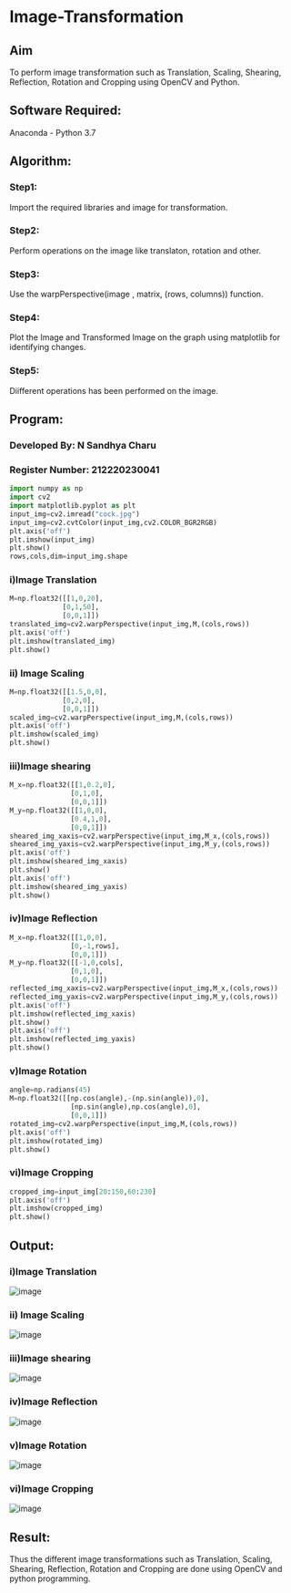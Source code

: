 # Image-Transformation
## Aim
To perform image transformation such as Translation, Scaling, Shearing, Reflection, Rotation and Cropping using OpenCV and Python.

## Software Required:
Anaconda - Python 3.7

## Algorithm:
### Step1:
Import the required libraries and image for transformation.

### Step2:
Perform operations on the image like translaton, rotation and other.

### Step3:
Use the warpPerspective(image , matrix, (rows, columns)) function.

### Step4:
Plot the Image and Transformed Image on the graph using matplotlib for identifying changes.

### Step5:
Diifferent operations has been performed on the image.

## Program:

### Developed By: N Sandhya Charu
### Register Number: 212220230041
```python
import numpy as np
import cv2
import matplotlib.pyplot as plt
input_img=cv2.imread("cock.jpg")
input_img=cv2.cvtColor(input_img,cv2.COLOR_BGR2RGB)
plt.axis('off')
plt.imshow(input_img)
plt.show()
rows,cols,dim=input_img.shape
```
### i)Image Translation
```python
M=np.float32([[1,0,20],
             [0,1,50],
             [0,0,1]])
translated_img=cv2.warpPerspective(input_img,M,(cols,rows))
plt.axis('off')
plt.imshow(translated_img)
plt.show()
```
### ii) Image Scaling
```python
M=np.float32([[1.5,0,0],
             [0,2,0],
             [0,0,1]])
scaled_img=cv2.warpPerspective(input_img,M,(cols,rows))
plt.axis('off')
plt.imshow(scaled_img)
plt.show()
```
### iii)Image shearing
```python
M_x=np.float32([[1,0.2,0],
               [0,1,0],
               [0,0,1]])
M_y=np.float32([[1,0,0],
               [0.4,1,0],
               [0,0,1]])
sheared_img_xaxis=cv2.warpPerspective(input_img,M_x,(cols,rows))
sheared_img_yaxis=cv2.warpPerspective(input_img,M_y,(cols,rows))
plt.axis('off')
plt.imshow(sheared_img_xaxis)
plt.show()
plt.axis('off')
plt.imshow(sheared_img_yaxis)
plt.show()
```
### iv)Image Reflection
```python
M_x=np.float32([[1,0,0],
               [0,-1,rows],
               [0,0,1]])
M_y=np.float32([[-1,0,cols],
               [0,1,0],
               [0,0,1]])
reflected_img_xaxis=cv2.warpPerspective(input_img,M_x,(cols,rows))
reflected_img_yaxis=cv2.warpPerspective(input_img,M_y,(cols,rows))
plt.axis('off')
plt.imshow(reflected_img_xaxis)
plt.show()
plt.axis('off')
plt.imshow(reflected_img_yaxis)
plt.show()
```
### v)Image Rotation
```python
angle=np.radians(45)
M=np.float32([[np.cos(angle),-(np.sin(angle)),0],
               [np.sin(angle),np.cos(angle),0],
               [0,0,1]])
rotated_img=cv2.warpPerspective(input_img,M,(cols,rows))
plt.axis('off')
plt.imshow(rotated_img)
plt.show()
```
### vi)Image Cropping
```python
cropped_img=input_img[20:150,60:230]
plt.axis('off')
plt.imshow(cropped_img)
plt.show()
```
## Output:
### i)Image Translation
![image](https://user-images.githubusercontent.com/75235167/166093715-8ed53cfd-546f-4327-baf0-45c119f4091a.png)

### ii) Image Scaling
![image](https://user-images.githubusercontent.com/75235167/166093735-21b4aaca-8f01-4b01-b10c-d1d615e043f2.png)

### iii)Image shearing
![image](https://user-images.githubusercontent.com/75235167/166093754-b6cbcb16-ad93-4af2-a1de-ac76c7b11a88.png)

### iv)Image Reflection
![image](https://user-images.githubusercontent.com/75235167/166093765-0194d90a-ad8c-4392-a2b9-be00b14bab61.png)

### v)Image Rotation
![image](https://user-images.githubusercontent.com/75235167/166093794-a96090f7-e9e8-4f57-932f-baa7cba07330.png)

### vi)Image Cropping
![image](https://user-images.githubusercontent.com/75235167/166093811-914762e6-534d-48ed-a87d-cf2cc40c513d.png)

## Result: 

Thus the different image transformations such as Translation, Scaling, Shearing, Reflection, Rotation and Cropping are done using OpenCV and python programming.
